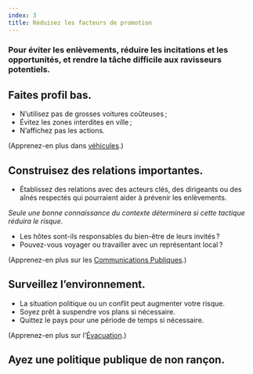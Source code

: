 ```yaml
---
index: 3
title: Réduisez les facteurs de promotion
---
```

### Pour éviter les enlèvements, réduire les incitations et les opportunités, et rendre la tâche difficile aux ravisseurs potentiels.

## Faites profil bas.

*   N’utilisez pas de grosses voitures coûteuses ;
*   Évitez les zones interdites en ville ;
*   N’affichez pas les actions.

(Apprenez-en plus dans [véhicules](umbrella://travel/vehicles).) 

## Construisez des relations importantes.

* Établissez des relations avec des acteurs clés, des dirigeants ou des aînés respectés qui pourraient aider à prévenir les enlèvements.

*Seule une bonne connaissance du contexte déterminera si cette tactique réduira le risque.*

   *  Les hôtes sont-ils responsables du bien-être de leurs invités ?
   *  Pouvez-vous voyager ou travailler avec un représentant local ?

(Apprenez-en plus sur les [Communications Publiques](umbrella://work/public-communications).)

## Surveillez l’environnement.

*   La situation politique ou un conflit peut augmenter votre risque.
*   Soyez prêt à suspendre vos plans si nécessaire.
*   Quittez le pays pour une période de temps si nécessaire.

(Apprenez-en plus sur l’[Évacuation](umbrella://incident-response/evacuation).)

## Ayez une politique publique de non rançon.